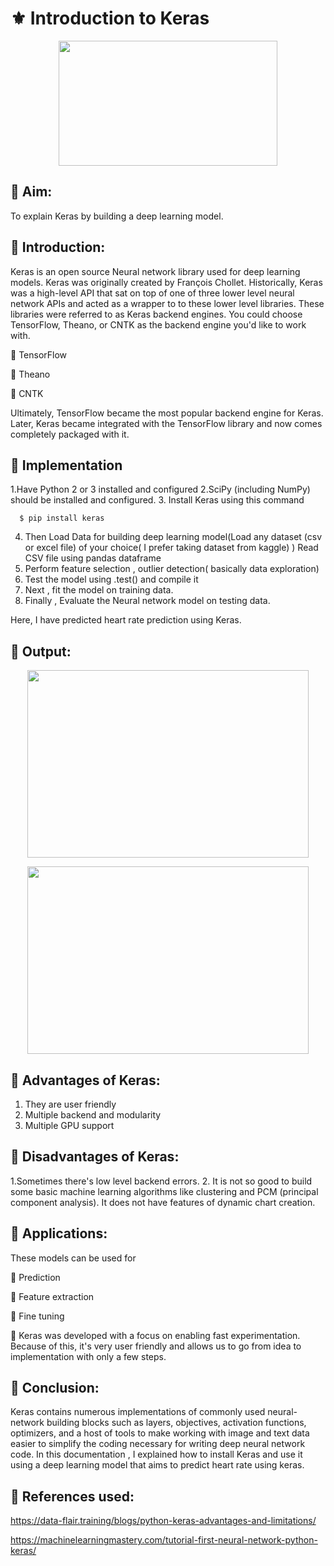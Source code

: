 
# :fleur_de_lis: Introduction to Keras

<p align="center">
  <img width="350" height="200" src="https://njtrainingacademy.com/wp-content/uploads/2019/02/keras-1.png">
  </p>


## :nazar_amulet: Aim:
  To explain Keras by building a deep learning model.

## :nazar_amulet: Introduction:

Keras is an open source Neural network library used for deep learning models. Keras was originally created by François Chollet. Historically, Keras was a high-level API that sat on top of one of three lower level neural network APIs and acted as a wrapper to to these lower level libraries. These libraries were referred to as Keras backend engines.
You could choose TensorFlow, Theano, or CNTK as the backend engine you'd like to work with.

:stars: TensorFlow

:stars: Theano

:stars: CNTK

Ultimately, TensorFlow became the most popular backend engine for Keras.
Later, Keras became integrated with the TensorFlow library and now comes completely packaged with it.



## :nazar_amulet: Implementation
1.Have Python 2 or 3 installed and configured
2.SciPy (including NumPy) should be installed and configured.
3. Install Keras using this command

      $ pip install keras

 4. Then Load Data for building deep learning model(Load any dataset (csv or excel file) of your choice( I prefer taking dataset from kaggle) ) Read CSV file using pandas dataframe
 5. Perform feature selection , outlier detection( basically data exploration)
 6. Test the model using .test() and compile it
 7. Next , fit the model on training data.
 8. Finally , Evaluate the Neural network model on testing data.

Here, I have predicted heart rate prediction using Keras.


## :nazar_amulet: Output:
<p align="center">
  <img width="450" height="300" src="https://user-images.githubusercontent.com/66861391/137299979-04aaa6ad-9ace-414a-9ce8-ce0863504bb5.png">
  </p>
  
  <p align="center">
  <img width="450" height="300" src="https://user-images.githubusercontent.com/66861391/137300293-9a7dbfe0-efeb-40b4-bbce-7e9f6724cdec.png">
  </p>


## :nazar_amulet: Advantages of Keras:
 1. They are user friendly
 2. Multiple backend and modularity
 3. Multiple GPU support

## :nazar_amulet: Disadvantages of Keras:
 1.Sometimes there's low level backend errors.
 2.  It is not so good to build some basic machine learning algorithms like clustering and PCM (principal component analysis). It does not have features of dynamic chart creation.

## :nazar_amulet: Applications:
These models can be used for 

:stars: Prediction

:stars: Feature extraction

:stars: Fine tuning

:stars: Keras was developed with a focus on enabling fast experimentation. Because of this, it's very user friendly and allows us to go from idea to implementation with only a few steps.

## :nazar_amulet: Conclusion:
Keras contains numerous implementations of commonly used neural-network building blocks such as layers, objectives, activation functions, optimizers, and a host of tools to make working with image and text data easier to simplify the coding necessary for writing deep neural network code.
In this documentation , I explained how to install Keras and use it using a deep learning model that aims to predict heart rate using keras.

## :nazar_amulet: References used:
https://data-flair.training/blogs/python-keras-advantages-and-limitations/

https://machinelearningmastery.com/tutorial-first-neural-network-python-keras/
